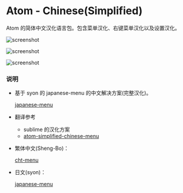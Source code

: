 # Atom - Chinese(Simplified)

Atom 的简体中文汉化语言包。包含菜单汉化、右键菜单汉化以及设置汉化。

![screenshot](https://github.com/chinjunmin/atom-simplified-chinese/raw/master/img/screenshot.png)

![screenshot](https://github.com/chinjunmin/atom-simplified-chinese/raw/master/img/screenshot2.png)

![screenshot](https://github.com/chinjunmin/atom-simplified-chinese/raw/master/img/screenshot3.png)

### 说明
- 基于 syon 的 japanese-menu 的中文解决方案(完整汉化)。

	[japanese-menu](https://atom.io/packages/japanese-menu)


- 翻译参考

	* sublime 的汉化方案
  * [atom-simplified-chinese-menu](https://atom.io/packages/atom-simplified-chinese-menu)

- 繁体中文(Sheng-Bo)：

	[cht-menu](https://atom.io/packages/cht-menu)

- 日文(syon)：

	[japanese-menu](https://atom.io/packages/japanese-menu)
